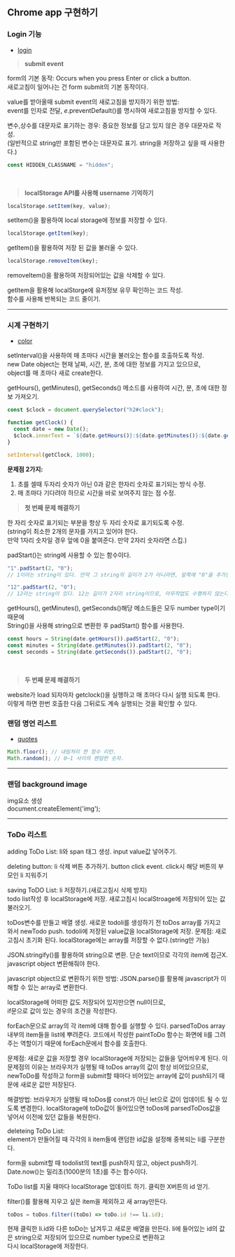 ## Chrome app 구현하기

### Login 기능

- [login](chrome/js/greetings.js)

> **submit event**

form의 기본 동작: Occurs when you press Enter or click a button.  
새로고침이 일어나는 건 form submit의 기본 동작이다.

value를 받아올때 submit event의 새로고침을 방지하기 위한 방법:  
event를 인자로 전달, _e_.preventDefault()를 명시하여 새로고침을 방지할 수 있다.

변수,상수를 대문자로 표기하는 경우: 중요한 정보를 담고 있지 않은 경우 대문자로 작성.  
(일반적으로 string만 포함된 변수는 대문자로 표기. string을 저장하고 싶을 때 사용한다.)

```javascript
const HIDDEN_CLASSNAME = "hidden";
```

<br>

> **localStorage API를 사용해 username 기억하기**

```javascript
localStorage.setItem(key, value);
```

setItem()을 활용하여 local storage에 정보를 저장할 수 있다.

```javascript
localStorage.getItem(key);
```

getItem()을 활용하여 저장 된 값을 불러올 수 있다.

```javascript
localStorage.removeItem(key);
```

removeItem()을 활용하여 저장되어있는 값을 삭제할 수 있다.

getItem을 활용해 localStorge에 유저정보 유무 확인하는 코드 작성.  
함수를 사용해 반복되는 코드 줄이기.

---

### 시계 구현하기

- [color](chrome/js/clock.js)

setInterval()을 사용하여 매 초마다 시간을 불러오는 함수를 호출하도록 작성.  
new Date object는 현재 날짜, 시간, 분, 초에 대한 정보를 가지고 있으므로,  
object를 매 초마다 새로 create한다.

getHours(), getMinutes(), getSeconds() 메소드를 사용하여 시간, 분, 초에 대한 정보 가져오기.

```javascript
const $clock = document.querySelector("h2#clock");

function getClock() {
  const date = new Date();
  $clock.innerText = `${date.getHours()}:${date.getMinutes()}:${date.getSeconds()}`;
}

setInterval(getClock, 1000);
```

**문제점 2가지:**

1.  초를 셀때 두자리 숫자가 아닌 0과 같은 한자리 숫자로 표기되는 방식 수정.
2.  매 초마다 기다려야 하므로 시간을 바로 보여주지 않는 점 수정.

> **첫 번째 문제 해결하기**

한 자리 숫자로 표기되는 부분을 항상 두 자리 숫자로 표기되도록 수정.  
(string이 최소한 2개의 문자를 가지고 있어야 한다.  
만약 1자리 숫자일 경우 앞에 0을 붙여준다. 만약 2자리 숫자라면 스킵.)

padStart()는 string에 사용할 수 있는 함수이다.

```javascript
"1".padStart(2, "0");
// 1이라는 string이 있다. 만약 그 string의 길이가 2가 아니라면, 앞쪽에 "0"을 추가한다.

"12".padStart(2, "0");
// 12라는 string이 있다. 12는 길이가 2자리 string이므로, 아무작업도 수행하지 않는다.
```

getHours(), getMinutes(), getSeconds()해당 메소드들은 모두 number type이기 때문에  
String()을 사용해 string으로 변환한 후 padStart() 함수를 사용한다.

```javascript
const hours = String(date.getHours()).padStart(2, "0");
const minutes = String(date.getMinutes()).padStart(2, "0");
const seconds = String(date.getSeconds()).padStart(2, "0");
```

<br>

> **두 번째 문제 해결하기**

website가 load 되자마자 getclock()을 실행하고 매 초마다 다시 실행 되도록 한다.  
이렇게 하면 한번 호출한 다음 그뒤로도 계속 실행되는 것을 확인할 수 있다.

### 랜덤 명언 리스트

- [quotes](chrome/js/quotes.js)

```javascript
Math.floor(); // 내림처리 한 정수 리턴.
Math.random(); // 0~1 사이의 랜덤한 숫자.
```

---

### 랜덤 background image

img요소 생성  
document.createElement('img');

---

### ToDo 리스트

adding ToDo List: li와 span 태그 생성. input value값 넣어주기.

deleting button: li 삭제 버튼 추가하기. button click event. click시 해당 버튼의 부모인 li 지워주기

saving ToDO List: li 저장하기.(새로고침시 삭제 방지)  
todo list작성 후 localStorage에 저장. 새로고침시 localStroage에 저장되어 있는 값 불러오기.

toDos변수를 만들고 배열 생성.
새로운 todoli를 생성하기 전 toDos array를 가지고 와서 newTodo push.
todoli에 저장된 value값을 localStorage에 저장.
문제점:
새로고침시 초기화 된다.
localStorage에는 array를 저장할 수 없다.(string만 가능)

JSON.stringify()를 활용하여 string으로 변환.
단순 text이므로 각각의 item에 접근X. javascript object 변환해줘야 한다.

javascript object으로 변환하기 위한 방법:
JSON.parse()를 활용해 javascript가 이해할 수 있는 array로 변환한다.

localStorage에 어떠한 값도 저장되어 있지만으면 null이므로,  
if문으로 값이 있는 경우의 조건을 작성한다.

forEach문으로 array의 각 item에 대해 함수를 실행할 수 있다.
parsedToDos array 내부의 item들을 list에 뿌려준다.
코드에서 작성한 paintToDo 함수는 화면에 li를 그려주는 역할이기 때문에 forEach문에서 함수를 호출한다.

문제점: 새로운 값을 저장할 경우 localStorage에 저장되는 값들을 덮어씌우게 된다.
이 문제점의 이유는 브라우저가 실행될 때 toDos array의 값이 항상 비어있으므로,
newToDo를 작성하고 form을 submit할 때마다 비어있는 array에 값이 push되기 때문에 새로운 값만 저장된다.

해결방법: 브라우저가 실행될 때 toDos를 const가 아닌 let으로 값이 업데이트 될 수 있도록 변경한다.
localStorage에 toDo값이 들어있으면 toDos에 parsedToDos값을 넣어서 이전에 있던 값들을 복원한다.

deleteing ToDo List:  
element가 만들어질 때 각각의 li item들에 랜덤한 id값을 설정해 중복되는 li를 구분한다.

form을 submit할 때 todolist의 text를 push하지 않고, object push하기.
Date.now()는 밀리초(1000분의 1초)를 주는 함수이다.

ToDo list를 지울 때마다 localStorage 업데이트 하기.
클릭한 X버튼의 id 얻기.

filter()를 활용해 지우고 싶은 item을 제외하고 새 array만든다.

```javascript
toDos = toDos.filter((toDo) => toDo.id !== li.id);
```
현재 클릭한 li.id와 다른 toDo는 남겨두고 새로운 배열을 만든다.
li에 들어있는 id의 값은 string으로 저장되어 있으므로 number type으로 변환하고  
다시 localStorage에 저장한다.
